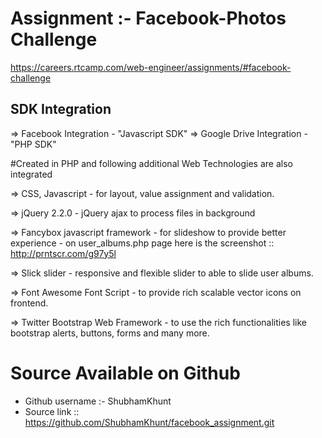 # Assignment :- Facebook-Photos Challenge
https://careers.rtcamp.com/web-engineer/assignments/#facebook-challenge



## SDK Integration

=> Facebook Integration - "Javascript SDK"
=> Google Drive Integration - "PHP SDK"



#Created in PHP and following additional Web Technologies are also integrated

=> CSS, Javascript
	- for layout, value assignment and validation.

=> jQuery 2.2.0
	- jQuery ajax to process files in background
	
=> Fancybox javascript framework
	- for slideshow to provide better experience - on user_albums.php page here is the screenshot :: http://prntscr.com/g97y5l
	
=> Slick slider
	- responsive and flexible slider to able to slide user albums.
	
=> Font Awesome Font Script
	- to provide rich scalable vector icons on frontend.

=> Twitter Bootstrap Web Framework
	- to use the rich functionalities like bootstrap alerts, buttons, forms and many more.
	


# Source Available on Github

- Github username :- ShubhamKhunt
- Source link :: https://github.com/ShubhamKhunt/facebook_assignment.git
